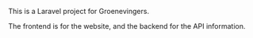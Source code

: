 This is a Laravel project for Groenevingers.

The frontend is for the website, and the backend for the API information.
